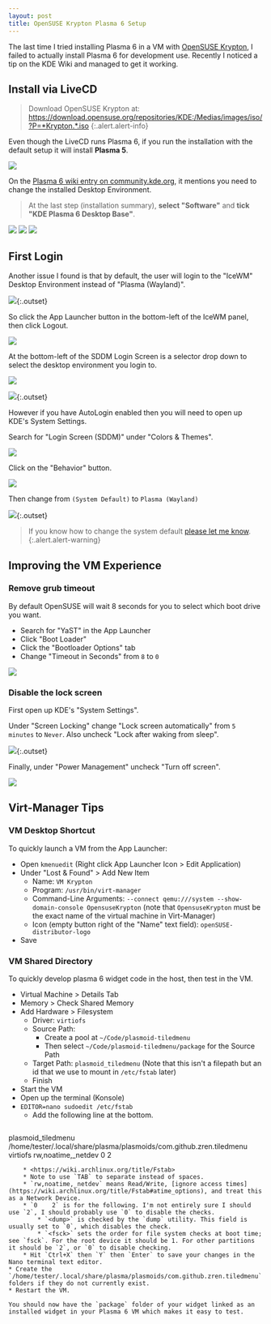 ```yaml
---
layout: post
title: OpenSUSE Krypton Plasma 6 Setup
---
```


The last time I tried installing Plasma 6 in a VM with [OpenSUSE Krypton](https://en.opensuse.org/SDB:Argon_and_Krypton#Krypton), I failed to actually install Plasma 6 for development use. Recently I noticed a tip on the KDE Wiki and managed to get it working.

## Install via LiveCD

> Download OpenSUSE Krypton at:
> <https://download.opensuse.org/repositories/KDE:/Medias/images/iso/?P=*Krypton.*.iso>
{:.alert.alert-info}

Even though the LiveCD runs Plasma 6, if you run the installation with the default setup it will install **Plasma 5**.

![](/pic/2024-03-04___20-07-40.png)

On the [Plasma 6 wiki entry on community.kde.org](https://community.kde.org/Plasma/Plasma_6), it mentions you need to change the installed Desktop Environment.

> At the last step (installation summary), **select "Software"** and **tick "KDE Plasma 6 Desktop Base"**.

![](/pic/2024-03-04___20-08-42.png)
![](/pic/2024-03-04___20-09-17.png)
![](/pic/2024-03-04___20-09-47.png)


## First Login

Another issue I found is that by default, the user will login to the "IceWM" Desktop Environment instead of "Plasma (Wayland)".

![](/pic/2024-03-04___21-34-01.png){:.outset}

So click the App Launcher button in the bottom-left of the IceWM panel, then click Logout.

![](/pic/2024-03-04___21-34-42.png)

At the bottom-left of the SDDM Login Screen is a selector drop down to select the desktop environment you login to.

![](/pic/2024-03-04___21-35-23.png)

![](/pic/2024-03-04___21-36-36.png){:.outset}


However if you have AutoLogin enabled then you will need to open up KDE's System Settings.

Search for "Login Screen (SDDM)" under "Colors & Themes".

![](/pic/2024-03-04___21-42-59.png)

Click on the "Behavior" button.

![](/pic/2024-03-04___21-43-53.png)

Then change from `(System Default)` to `Plasma (Wayland)`

![](/pic/2024-03-04___21-44-28.png){:.outset}

> If you know how to change the system default [please let me know](https://github.com/Zren/zren.github.io/issues).
{:.alert.alert-warning}

## Improving the VM Experience

### Remove grub timeout

By default OpenSUSE will wait 8 seconds for you to select which boot drive you want.

* Search for "YaST" in the App Launcher
* Click "Boot Loader"
* Click the "Bootloader Options" tab
* Change "Timeout in Seconds" from `8` to `0`

![](/pic/2024-03-04___22-03-42.png)


### Disable the lock screen

First open up KDE's "System Settings".

Under "Screen Locking" change "Lock screen automatically" from `5 minutes` to `Never`. Also uncheck "Lock after waking from sleep".

![](/pic/2024-03-04___22-26-10.png){:.outset}

Finally, under "Power Management" uncheck "Turn off screen".

![](/pic/2024-03-04___22-25-18.png)


## Virt-Manager Tips

### VM Desktop Shortcut

To quickly launch a VM from the App Launcher:

* Open `kmenuedit` (Right click App Launcher Icon > Edit Application)
* Under "Lost & Found" > Add New Item
	* Name: `VM Krypton`
	* Program: `/usr/bin/virt-manager`
	* Command-Line Arguments: `--connect qemu:///system --show-domain-console OpensuseKrypton` (note that `OpensuseKrypton` must be the exact name of the virtual machine in Virt-Manager)
	* Icon (empty button right of the "Name" text field): `openSUSE-distributor-logo`
* Save

### VM Shared Directory

To quickly develop plasma 6 widget code in the host, then test in the VM.

* Virtual Machine > Details Tab
* Memory > Check Shared Memory
* Add Hardware > Filesystem
	* Driver: `virtiofs`
	* Source Path: 
		* Create a pool at `~/Code/plasmoid-tiledmenu`
		* Then select `~/Code/plasmoid-tiledmenu/package` for the Source Path
	* Target Path: `plasmoid_tiledmenu` (Note that this isn't a filepath but an id that we use to mount in `/etc/fstab` later)
	* Finish
* Start the VM
* Open up the terminal (Konsole)
* `EDITOR=nano sudoedit /etc/fstab`
	* Add the following line at the bottom.  
	  ```
plasmoid_tiledmenu	/home/tester/.local/share/plasma/plasmoids/com.github.zren.tiledmenu	virtiofs	rw,noatime,_netdev	0	2
```
	* <https://wiki.archlinux.org/title/Fstab>
	* Note to use `TAB` to separate instead of spaces.
	* `rw,noatime,_netdev` means Read/Write, [ignore access times](https://wiki.archlinux.org/title/Fstab#atime_options), and treat this as a Network Device.
	* `0	2` is for the following. I'm not entirely sure I should use `2`, I should probably use `0` to disable the checks.
		* `<dump>` is checked by the `dump` utility. This field is usually set to `0`, which disables the check.
		* `<fsck>` sets the order for file system checks at boot time; see `fsck`. For the root device it should be 1. For other partitions it should be `2`, or `0` to disable checking.
	* Hit `Ctrl+X` then `Y` then `Enter` to save your changes in the Nano terminal text editor.
* Create the `/home/tester/.local/share/plasma/plasmoids/com.github.zren.tiledmenu` folders if they do not currently exist.
* Restart the VM.

You should now have the `package` folder of your widget linked as an installed widget in your Plasma 6 VM which makes it easy to test.




